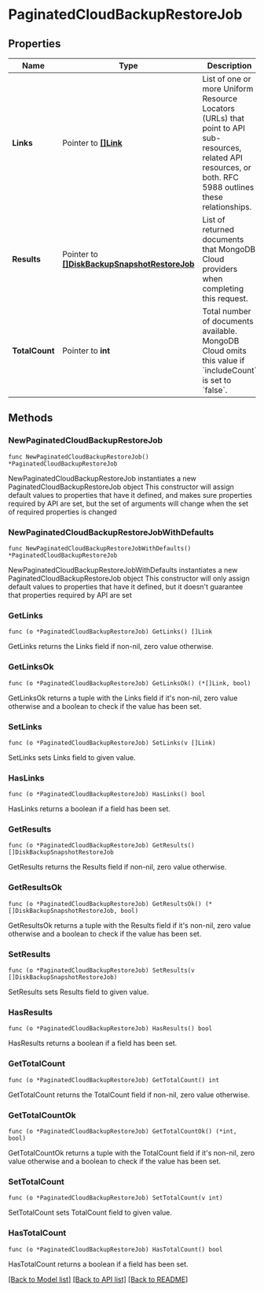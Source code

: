 # PaginatedCloudBackupRestoreJob

## Properties

Name | Type | Description | Notes
------------ | ------------- | ------------- | -------------
**Links** | Pointer to [**[]Link**](Link.md) | List of one or more Uniform Resource Locators (URLs) that point to API sub-resources, related API resources, or both. RFC 5988 outlines these relationships. | [optional] [readonly] 
**Results** | Pointer to [**[]DiskBackupSnapshotRestoreJob**](DiskBackupSnapshotRestoreJob.md) | List of returned documents that MongoDB Cloud providers when completing this request. | [optional] [readonly] 
**TotalCount** | Pointer to **int** | Total number of documents available. MongoDB Cloud omits this value if &#x60;includeCount&#x60; is set to &#x60;false&#x60;. | [optional] [readonly] 

## Methods

### NewPaginatedCloudBackupRestoreJob

`func NewPaginatedCloudBackupRestoreJob() *PaginatedCloudBackupRestoreJob`

NewPaginatedCloudBackupRestoreJob instantiates a new PaginatedCloudBackupRestoreJob object
This constructor will assign default values to properties that have it defined,
and makes sure properties required by API are set, but the set of arguments
will change when the set of required properties is changed

### NewPaginatedCloudBackupRestoreJobWithDefaults

`func NewPaginatedCloudBackupRestoreJobWithDefaults() *PaginatedCloudBackupRestoreJob`

NewPaginatedCloudBackupRestoreJobWithDefaults instantiates a new PaginatedCloudBackupRestoreJob object
This constructor will only assign default values to properties that have it defined,
but it doesn't guarantee that properties required by API are set

### GetLinks

`func (o *PaginatedCloudBackupRestoreJob) GetLinks() []Link`

GetLinks returns the Links field if non-nil, zero value otherwise.

### GetLinksOk

`func (o *PaginatedCloudBackupRestoreJob) GetLinksOk() (*[]Link, bool)`

GetLinksOk returns a tuple with the Links field if it's non-nil, zero value otherwise
and a boolean to check if the value has been set.

### SetLinks

`func (o *PaginatedCloudBackupRestoreJob) SetLinks(v []Link)`

SetLinks sets Links field to given value.

### HasLinks

`func (o *PaginatedCloudBackupRestoreJob) HasLinks() bool`

HasLinks returns a boolean if a field has been set.
### GetResults

`func (o *PaginatedCloudBackupRestoreJob) GetResults() []DiskBackupSnapshotRestoreJob`

GetResults returns the Results field if non-nil, zero value otherwise.

### GetResultsOk

`func (o *PaginatedCloudBackupRestoreJob) GetResultsOk() (*[]DiskBackupSnapshotRestoreJob, bool)`

GetResultsOk returns a tuple with the Results field if it's non-nil, zero value otherwise
and a boolean to check if the value has been set.

### SetResults

`func (o *PaginatedCloudBackupRestoreJob) SetResults(v []DiskBackupSnapshotRestoreJob)`

SetResults sets Results field to given value.

### HasResults

`func (o *PaginatedCloudBackupRestoreJob) HasResults() bool`

HasResults returns a boolean if a field has been set.
### GetTotalCount

`func (o *PaginatedCloudBackupRestoreJob) GetTotalCount() int`

GetTotalCount returns the TotalCount field if non-nil, zero value otherwise.

### GetTotalCountOk

`func (o *PaginatedCloudBackupRestoreJob) GetTotalCountOk() (*int, bool)`

GetTotalCountOk returns a tuple with the TotalCount field if it's non-nil, zero value otherwise
and a boolean to check if the value has been set.

### SetTotalCount

`func (o *PaginatedCloudBackupRestoreJob) SetTotalCount(v int)`

SetTotalCount sets TotalCount field to given value.

### HasTotalCount

`func (o *PaginatedCloudBackupRestoreJob) HasTotalCount() bool`

HasTotalCount returns a boolean if a field has been set.

[[Back to Model list]](../README.md#documentation-for-models) [[Back to API list]](../README.md#documentation-for-api-endpoints) [[Back to README]](../README.md)


